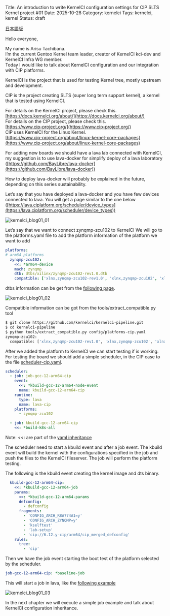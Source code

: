 Title: An introduction to write KernelCI configuration settings for CIP SLTS Kernel project #01
Date: 2025-10-28
Category: kernelci
Tags: kernelci, kernel
Status: draft

[日本語版](https://www.cybertrust.co.jp/blog/linux-learning/kernelci-configuration-settings01.html)

Hello everyone,

My name is Arisu Tachibana.  
I’m the current Gentoo Kernel team leader, creator of KernelCI kci-dev and KernelCI Infra WG member.  
Today I would like to talk about KernelCI configuration and our integration with CIP platforms.  

KernelCI is the project that is used for testing Kernel tree, mostly upstream and development.  

CIP is the project creating SLTS (super long term support kernel), a kernel that is tested using KernelCI.  

For details on the KernelCI project, please check this.  
[https://docs.kernelci.org/about/](https://docs.kernelci.org/about/)  
For details on the CIP project, please check this.  
[https://www.cip-project.org/](https://www.cip-project.org/)  
CIP uses KernelCI for the Linux Kernel.  
[https://www.cip-project.org/about/linux-kernel-core-packages](https://www.cip-project.org/about/linux-kernel-core-packages)  

For adding new boards we should have a lava lab connected with KernelCI,  
my suggestion is to use lava-docker for simplify deploy of a lava laboratory  
([https://github.com/BayLibre/lava-docker](https://github.com/BayLibre/lava-docker))

How to deploy lava-docker will probably be explained in the future, depending on this series sustainability.

Let’s say that you have deployed a lava-docker and you have few devices connected to lava.
You will get a page similar to the one below ([https://lava.ciplatform.org/scheduler/device_types](https://lava.ciplatform.org/scheduler/device_types))

![kernelci_blog01_01]({static}/images/kernelci_blog01_01.png)  

Let’s say that we want to connect zynqmp-zcu102 to KernelCI
We will go to the platforms.yaml file to add the platform information of the platform we want to add

```yaml
platforms:
# arm64 platforms
  zynqmp-zcu102:
    <<: *arm64-device
    mach: zynqmp
    dtb: dtbs/xilinx/zynqmp-zcu102-rev1.0.dtb
    compatible: ['xlnx,zynqmp-zcu102-rev1.0', 'xlnx,zynqmp-zcu102', 'xlnx,zynqmp']
```

dtbs information can be get from the [following page](https://web.git.kernel.org/pub/scm/linux/kernel/git/cip/linux-cip.git/tree/arch/arm64/boot/dts/xilinx?h=linux-6.12.y-cip).

![kernelci_blog01_02]({static}/images/kernelci_blog01_02.png)    

Compatible information can be got from the tools/extract_compatible.py tool
```sh
$ git clone https://github.com/kernelci/kernelci-pipeline.git
$ cd kernelci-pipeline
$ python tools/extract_compatible.py config/platforms-cip.yaml
zynqmp-zcu102:
  compatible: ['xlnx,zynqmp-zcu102-rev1.0', 'xlnx,zynqmp-zcu102', 'xlnx,zynqmp']
```
After we added the platform to KernelCI we can start testing if is working.
For testing the board we should add a simple scheduler, in the CIP case to the file [scheduler-cip.yaml](https://github.com/kernelci/kernelci-pipeline/blob/main/config/scheduler-cip.yaml).

```yaml
scheduler:
  - job: job-gcc-12-arm64-cip
    event:
      <<: *kbuild-gcc-12-arm64-node-event
      name: kbuild-gcc-12-arm64-cip
    runtime:
      type: lava
      name: lava-cip
    platforms:
      - zynqmp-zcu102

  - job: kbuild-gcc-12-arm64-cip
    <<: *build-k8s-all
```
Note:
<<: are part of the [yaml inheritance](https://medium.com/@taha7900/yaml-inheritance-5bb961eb0aac)

The scheduler need to start a kbuild event and after a job event.
The kbuild event will build the kernel with the configurations specified in the job and push the files to the KernelCI fileserver.
The job will perform the platform testing.

The following is the kbuild event creating the kernel image and dts binary.

```yaml
  kbuild-gcc-12-arm64-cip:
    <<: *kbuild-gcc-12-arm64-job
    params:
      <<: *kbuild-gcc-12-arm64-params
      defconfig:
        - defconfig
      fragments:
        - 'CONFIG_ARCH_R8A774A1=y'
        - 'CONFIG_ARCH_ZYNQMP=y'
        - 'kselftest'
        - 'lab-setup'
        - 'cip://6.12.y-cip/arm64/cip_merged_defconfig'
    rules:
      tree:
        - 'cip'
```

Then we have the job event starting the boot test of the platform selected by the scheduler.
```yaml
job-gcc-12-arm64-cip: *baseline-job
```
This will start a job in lava, like the [following example](https://lava.ciplatform.org/scheduler/job/1301506)  

![kernelci_blog01_03]({static}/images/kernelci_blog01_03.png)      

In the next chapter we will execute a simple job example and talk about KernelCI configuration inheritance.
